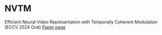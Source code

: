 # NVTM
Efficient Neural Video Representation with Temporally Coherent Modulation (ECCV 2024 Oral)
[Paper page](https://sujiikim.github.io/NVTM)
